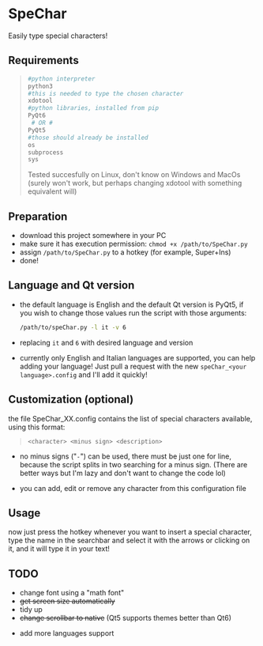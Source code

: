 # SpeChar

Easily type special characters!

## Requirements

> ```bash
> #python interpreter
> python3
> #this is needed to type the chosen character
> xdotool
> #python libraries, installed from pip
> PyQt6
>  # OR #
> PyQt5
> #those should already be installed 
> os
> subprocess
> sys
> ```
> 
> Tested succesfully on Linux, don't know on Windows and MacOs (surely won't work, but perhaps changing xdotool with something equivalent will)

## Preparation

* download this project somewhere in your PC
* make sure it has execution permission: `chmod +x /path/to/SpeChar.py`
* assign `/path/to/SpeChar.py` to a hotkey (for example, Super+Ins)
* done!

## Language and Qt version

* the default language is English and the default Qt version is PyQt5, if you wish to change those values run the script with those arguments:
  
  ```bash
  /path/to/speChar.py -l it -v 6 
  ```

* replacing `it` and `6` with desired language and version

* currently only English and Italian languages are supported, you can help adding your language! Just pull a request with the new `speChar_<your language>.config` and I'll add it quickly!

## Customization (optional)

the file SpeChar_XX.config contains the list of special characters available, using this format:

> `<character> <minus sign> <description>`

* no minus signs ("`-`") can be used, there must be just one for line, because the script splits in two searching for a minus sign. (There are better ways but I'm lazy and don't want to change the code lol)

* you can add, edit or remove any character from this configuration file

## Usage

now just press the hotkey whenever you want to insert a special character, type the name in the searchbar and select it with the arrows or clicking on it, and it will type it in your text!

## TODO

+ change font using a "math font"
+ ~~get screen size automatically~~
+ tidy up
+ ~~change scrollbar to native~~ (Qt5 supports themes better than Qt6)
* add more languages support
